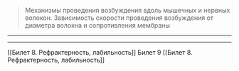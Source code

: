 
> Механизмы проведения возбуждения вдоль мышечных и нервных волокон. Зависимость скорости проведения возбуждения от диаметра волокна и сопротивления мембраны

---




---
[[Билет 8. Рефрактерность, лабильность]]
Билет 9
[[Билет 8. Рефрактерность, лабильность]]